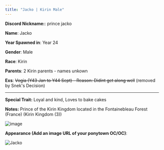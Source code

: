```yaml
---
title: "Jacko | Kirin Male"
---
```


**Discord Nickname:**:  prince jacko

**Name**: Jacko

**Year Spawned in**: Year 24

**Gender**: Male

**Race**: Kirin

**Parents**: 2 Kirin parents - names unkown

**Exs**:
~~Vogia (Y43 Jan to Y44 Sept) - Reason: Didint get along well~~
(removed by Snek's Decision)

---

**Special Trait:** Loyal and kind, Loves to bake cakes

**Notes:** Prince of the Kirin Kingdom located in the Fontainebleau Forest (France) (Kirin Kingdom (3))

![image](https://github.com/StoneMcYT/susFic/assets/67421882/48e28a27-c26e-476b-a1bc-42e2ced2a2e5)


**Appearance (Add an image URL of your ponytown OC/OC)**:


![Jacko](https://media.discordapp.net/attachments/1148772329057423390/1148887468544892978/HsQTz8JIcGzAAAAAElFTkSuQmCC.png)
